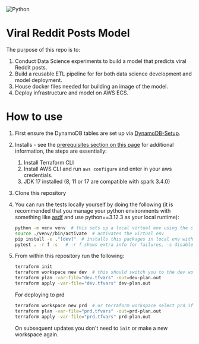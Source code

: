 ![Python](https://img.shields.io/badge/python-3.12.3-blue.svg) 

# Viral Reddit Posts Model

The purpose of this repo is to:

1. Conduct Data Science experiments to build a model that predicts viral Reddit posts.
2. Build a reusable ETL pipeline for for both data science development and model deployment.
3. House docker files needed for building an image of the model.
4. Deploy infrastructure and model on AWS ECS.

# How to use

1. First ensure the DynamoDB tables are set up via [DynamoDB-Setup](https://github.com/ViralRedditPosts/DynamoDB-Setup).
2. Installs - see the [prerequisites section on this page](https://developer.hashicorp.com/terraform/tutorials/aws-get-started/aws-build#prerequisites) for additional information, the steps are essentially:
    1. Install Terraform CLI
    2. Install AWS CLI and run `aws configure` and enter in your aws credentials.
    3. JDK 17 installed (8, 11 or 17 are compatible with spark 3.4.0)
3. Clone this repository 
4. You can run the tests locally yourself by doing the following (it is recommended that you manage your python environments with something like [asdf](https://asdf-vm.com/) and use python==3.12.3 as your local runtime):
    
    ```sh
    python -m venv venv  # this sets up a local virtual env using the current python runtime
    source ./venv//bin/activate  # activates the virtual env
    pip install -e ."[dev]"  # installs this packages in local env with dependencies
    pytest . -r f -s   # -r f shows extra info for failures, -s disables capturing
    ```

5. From within this repository run the following:
  
    ```sh
    terraform init
    terraform workspace new dev  # this should switch you to the dev workspace
    terraform plan -var-file="dev.tfvars" -out=dev-plan.out
    terraform apply -var-file="dev.tfvars" dev-plan.out
    ```
   
    For deploying to prd

    ```sh
    terraform workspace new prd  # or terraform workspace select prd if already created
    terraform plan -var-file="prd.tfvars" -out=prd-plan.out
    terraform apply -var-file="prd.tfvars" prd-plan.out
    ```
   
   On subsequent updates you don't need to `init` or make a new workspace again.